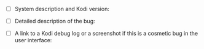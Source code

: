 <!--- If you are submiting a bug report, please provide the following information.
All items are mandatory! -->
- [ ] System description and Kodi version:

- [ ] Detailed description of the bug:
<!--- (not just "something does not work") -->

- [ ] A link to a Kodi debug log or a screenshot if this is a cosmetic bug in the user interface:
<!--- For logs please use a pastebin site, for example, http://paste.ubuntu.com or http://dpaste.com -->
